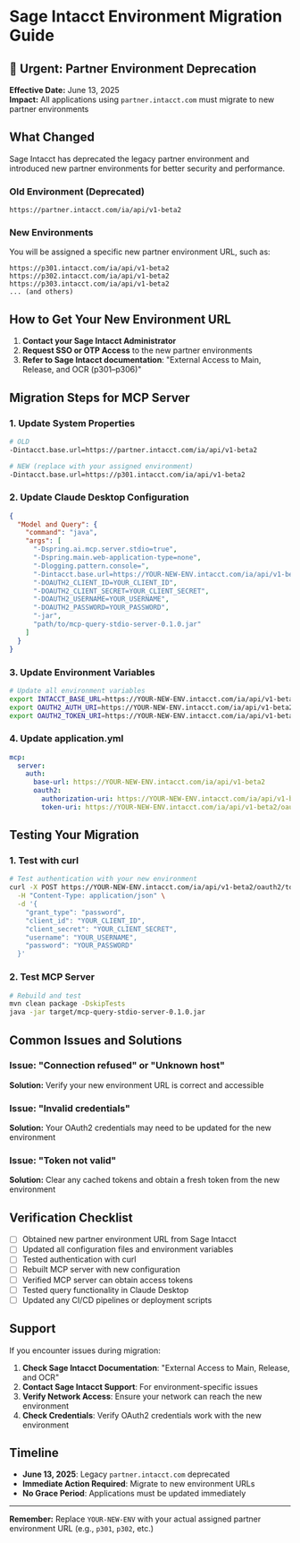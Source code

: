 # Sage Intacct Environment Migration Guide

## 🚨 Urgent: Partner Environment Deprecation

**Effective Date:** June 13, 2025  
**Impact:** All applications using `partner.intacct.com` must migrate to new partner environments

## What Changed

Sage Intacct has deprecated the legacy partner environment and introduced new partner environments for better security and performance.

### Old Environment (Deprecated)
```
https://partner.intacct.com/ia/api/v1-beta2
```

### New Environments
You will be assigned a specific new partner environment URL, such as:
```
https://p301.intacct.com/ia/api/v1-beta2
https://p302.intacct.com/ia/api/v1-beta2
https://p303.intacct.com/ia/api/v1-beta2
... (and others)
```

## How to Get Your New Environment URL

1. **Contact your Sage Intacct Administrator**
2. **Request SSO or OTP Access** to the new partner environments
3. **Refer to Sage Intacct documentation**: "External Access to Main, Release, and OCR (p301–p306)"

## Migration Steps for MCP Server

### 1. Update System Properties
```bash
# OLD
-Dintacct.base.url=https://partner.intacct.com/ia/api/v1-beta2

# NEW (replace with your assigned environment)
-Dintacct.base.url=https://p301.intacct.com/ia/api/v1-beta2
```

### 2. Update Claude Desktop Configuration
```json
{
  "Model and Query": {
    "command": "java",
    "args": [
      "-Dspring.ai.mcp.server.stdio=true",
      "-Dspring.main.web-application-type=none",
      "-Dlogging.pattern.console=",
      "-Dintacct.base.url=https://YOUR-NEW-ENV.intacct.com/ia/api/v1-beta2",
      "-DOAUTH2_CLIENT_ID=YOUR_CLIENT_ID",
      "-DOAUTH2_CLIENT_SECRET=YOUR_CLIENT_SECRET",
      "-DOAUTH2_USERNAME=YOUR_USERNAME",
      "-DOAUTH2_PASSWORD=YOUR_PASSWORD",
      "-jar",
      "path/to/mcp-query-stdio-server-0.1.0.jar"
    ]
  }
}
```

### 3. Update Environment Variables
```bash
# Update all environment variables
export INTACCT_BASE_URL=https://YOUR-NEW-ENV.intacct.com/ia/api/v1-beta2
export OAUTH2_AUTH_URI=https://YOUR-NEW-ENV.intacct.com/ia/api/v1-beta2/oauth2/authorize
export OAUTH2_TOKEN_URI=https://YOUR-NEW-ENV.intacct.com/ia/api/v1-beta2/oauth2/token
```

### 4. Update application.yml
```yaml
mcp:
  server:
    auth:
      base-url: https://YOUR-NEW-ENV.intacct.com/ia/api/v1-beta2
      oauth2:
        authorization-uri: https://YOUR-NEW-ENV.intacct.com/ia/api/v1-beta2/oauth2/authorize
        token-uri: https://YOUR-NEW-ENV.intacct.com/ia/api/v1-beta2/oauth2/token
```

## Testing Your Migration

### 1. Test with curl
```bash
# Test authentication with your new environment
curl -X POST https://YOUR-NEW-ENV.intacct.com/ia/api/v1-beta2/oauth2/token \
  -H "Content-Type: application/json" \
  -d '{
    "grant_type": "password",
    "client_id": "YOUR_CLIENT_ID",
    "client_secret": "YOUR_CLIENT_SECRET",
    "username": "YOUR_USERNAME",
    "password": "YOUR_PASSWORD"
  }'
```

### 2. Test MCP Server
```bash
# Rebuild and test
mvn clean package -DskipTests
java -jar target/mcp-query-stdio-server-0.1.0.jar
```

## Common Issues and Solutions

### Issue: "Connection refused" or "Unknown host"
**Solution:** Verify your new environment URL is correct and accessible

### Issue: "Invalid credentials"
**Solution:** Your OAuth2 credentials may need to be updated for the new environment

### Issue: "Token not valid"
**Solution:** Clear any cached tokens and obtain a fresh token from the new environment

## Verification Checklist

- [ ] Obtained new partner environment URL from Sage Intacct
- [ ] Updated all configuration files and environment variables
- [ ] Tested authentication with curl
- [ ] Rebuilt MCP server with new configuration
- [ ] Verified MCP server can obtain access tokens
- [ ] Tested query functionality in Claude Desktop
- [ ] Updated any CI/CD pipelines or deployment scripts

## Support

If you encounter issues during migration:

1. **Check Sage Intacct Documentation**: "External Access to Main, Release, and OCR"
2. **Contact Sage Intacct Support**: For environment-specific issues
3. **Verify Network Access**: Ensure your network can reach the new environment
4. **Check Credentials**: Verify OAuth2 credentials work with the new environment

## Timeline

- **June 13, 2025**: Legacy `partner.intacct.com` deprecated
- **Immediate Action Required**: Migrate to new environment URLs
- **No Grace Period**: Applications must be updated immediately

---

**Remember:** Replace `YOUR-NEW-ENV` with your actual assigned partner environment URL (e.g., `p301`, `p302`, etc.)
